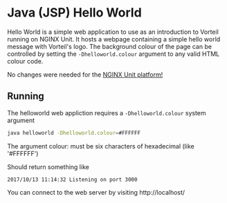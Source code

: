 # Java (JSP) Hello World

Hello World is a simple web application to use as an introduction to Vorteil running on NGINX Unit. It hosts a webpage containing a simple hello world message with Vorteil's logo. The background colour of the page can be controlled by setting the `-Dhelloworld.colour` argument to any valid HTML colour code.

No changes were needed for the [NGINX Unit platform!](https://unit.nginx.org/)

## Running

The helloworld web appliction requires a `-Dhelloworld.colour` system argument

```sh
java helloworld -Dhelloworld.colour=#FFFFFF
```

The argument colour: must be six characters of hexadecimal (like '#FFFFFF')

Should return something like

```
2017/10/13 11:14:32 Listening on port 3000
```

You can connect to the web server by visiting http://localhost/
